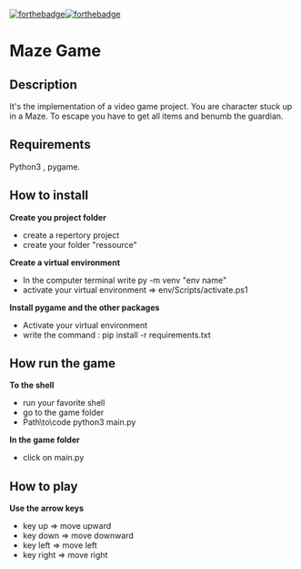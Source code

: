 [![forthebadge](https://forthebadge.com/images/badges/built-with-love.svg)](https://forthebadge.com)[![forthebadge](https://forthebadge.com/images/badges/made-with-python.svg)](https://forthebadge.com)

# Maze Game
					

## Description

It's the implementation of a video game project. 
You are character stuck up in a Maze. To escape you have to get all items
and benumb the guardian.

## Requirements

Python3 , pygame.

## How to install

**Create you project folder**
- create a repertory project
- create your folder "ressource"

**Create a virtual environment** 
- In the computer terminal write py -m venv "env name"
- activate your virtual environment => env/Scripts/activate.ps1

**Install pygame and the other packages**
- Activate your virtual environment 
- write the command :  pip install -r requirements.txt 

## How run the game

**To the shell**
- run your favorite shell
- go to the game folder
- Path\to\code python3 main.py

**In the game folder**
- click on main.py

## How to play

**Use the arrow keys**
- key up => move upward
- key down => move downward
- key left => move left
- key right => move right 
